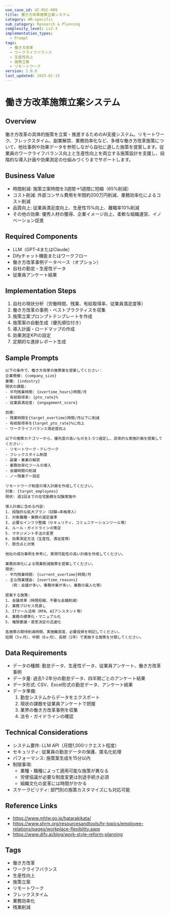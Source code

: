 ```yaml
---
use_case_id: UC-RSC-009
title: 働き方改革施策立案システム
category: HR-specific
sub_category: Research & Planning
complexity_level: Lv2-3
implementation_types:
  - Prompt
tags:
  - 働き方改革
  - ワークライフバランス
  - 生産性向上
  - 施策立案
  - リモートワーク
version: 1.0.0
last_updated: 2025-01-15
---
```


# 働き方改革施策立案システム

## Overview

働き方改革の具体的施策を立案・推進するためのAI支援システム。リモートワーク、フレックスタイム、副業解禁、業務効率化など、多様な働き方改革施策について、他社事例や効果データを参照しながら自社に適した施策を提案します。従業員のワークライフバランス向上と生産性向上を両立する施策設計を支援し、段階的な導入計画や効果測定の仕組みづくりまでサポートします。

## Business Value

- 時間削減: 施策立案時間を3週間→1週間に短縮（65%削減）
- コスト削減: 外部コンサル費用を年間約200万円削減、業務効率化によるコスト削減
- 品質向上: 従業員満足度向上、生産性15%向上、離職率10%削減
- その他の効果: 優秀人材の獲得、企業イメージ向上、柔軟な組織運営、イノベーション促進

## Required Components

- LLM（GPT-4またはClaude）
- Difyチャット機能またはワークフロー
- 働き方改革事例データベース（オプション）
- 自社の勤怠・生産性データ
- 従業員アンケート結果

## Implementation Steps

1. 自社の現状分析（労働時間、残業、有給取得率、従業員満足度等）
2. 働き方改革の事例・ベストプラクティスを収集
3. 施策立案プロンプトテンプレートを作成
4. 施策案の自動生成（優先順位付き）
5. 導入計画・ロードマップの作成
6. 効果測定KPIの設定
7. 定期的な進捗レポート生成

## Sample Prompts

```
以下の条件で、働き方改革の施策案を提案してください：
企業規模: {company_size}
業種: {industry}
現状の課題:
- 平均残業時間: {overtime_hours}時間/月
- 有給取得率: {pto_rate}%
- 従業員満足度: {engagement_score}

目標:
- 残業時間を{target_overtime}時間/月以下に削減
- 有給取得率を{target_pto_rate}%に向上
- ワークライフバランス満足度向上

以下の施策カテゴリーから、優先度の高いものを3-5つ選定し、具体的な実施計画を提案してください：
- リモートワーク・テレワーク
- フレックスタイム制度
- 副業・兼業の解禁
- 業務効率化ツールの導入
- 会議時間の削減
- ノー残業デー設定
```

```
リモートワーク制度の導入計画を作成してください。
対象: {target_employees}
現状: 週1回までの在宅勤務を試験実施中

導入計画に含める内容:
1. 段階的な拡大プラン（試験→本格導入）
2. 対象職種・業務の選定基準
3. 必要なインフラ整備（セキュリティ、コミュニケーションツール等）
4. ルール・ガイドラインの策定
5. マネジメント手法の変更
6. 効果測定方法（生産性、満足度等）
7. 懸念点と対策

他社の成功事例を参考に、実現可能性の高い計画を作成してください。
```

```
業務効率化による残業削減施策を提案してください。
現状:
- 平均残業時間: {current_overtime}時間/月
- 主な残業理由: {overtime_reasons}
  （例：会議が多い、事務作業が多い、業務の属人化等）

提案する施策:
1. 会議改革（時間短縮、不要な会議削減）
2. 業務プロセス見直し
3. ITツール活用（RPA、AIアシスタント等）
4. 業務の標準化・マニュアル化
5. 権限委譲・意思決定の迅速化

各施策の期待削減時間、実施難易度、必要投資を明記してください。
短期（3ヶ月）、中期（6ヶ月）、長期（1年）で実施する施策を分類してください。
```

## Data Requirements

- データの種類: 勤怠データ、生産性データ、従業員アンケート、働き方改革事例
- データ量: 過去1-2年分の勤怠データ、四半期ごとのアンケート結果
- データ形式: CSV、Excel形式の勤怠データ、アンケート結果
- データ準備:
  1. 勤怠システムからデータをエクスポート
  2. 現状の課題を従業員アンケートで把握
  3. 業界の働き方改革事例を収集
  4. 法令・ガイドラインの確認

## Technical Considerations

- システム要件: LLM API（月間1,000リクエスト程度）
- セキュリティ: 従業員の勤怠データの保護、匿名化処理
- パフォーマンス: 施策案生成を15分以内
- 制限事項:
  - 業種・職種によって適用可能な施策が異なる
  - 労使協議が必要な制度変更は別途手続き必須
  - 組織文化の変革には時間がかかる
- スケーラビリティ: 部門別の施策カスタマイズにも対応可能

## Reference Links

- https://www.mhlw.go.jp/hatarakikata/
- https://www.shrm.org/resourcesandtools/hr-topics/employee-relations/pages/workplace-flexibility.aspx
- https://www.dify.ai/blog/work-style-reform-planning

## Tags

- 働き方改革
- ワークライフバランス
- 生産性向上
- 施策立案
- リモートワーク
- フレックスタイム
- 業務効率化
- 残業削減
